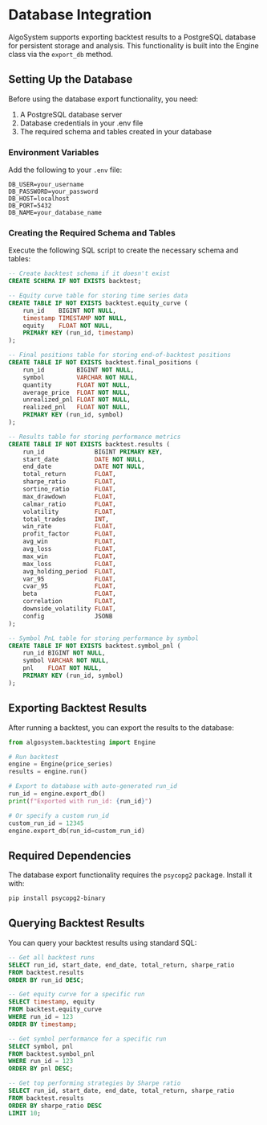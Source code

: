 # Database Integration

AlgoSystem supports exporting backtest results to a PostgreSQL database for persistent storage and analysis. This functionality is built into the Engine class via the `export_db` method.

## Setting Up the Database

Before using the database export functionality, you need:

1. A PostgreSQL database server
2. Database credentials in your .env file
3. The required schema and tables created in your database

### Environment Variables

Add the following to your `.env` file:

```
DB_USER=your_username
DB_PASSWORD=your_password
DB_HOST=localhost
DB_PORT=5432
DB_NAME=your_database_name
```

### Creating the Required Schema and Tables

Execute the following SQL script to create the necessary schema and tables:

```sql
-- Create backtest schema if it doesn't exist
CREATE SCHEMA IF NOT EXISTS backtest;

-- Equity curve table for storing time series data
CREATE TABLE IF NOT EXISTS backtest.equity_curve (
    run_id    BIGINT NOT NULL,
    timestamp TIMESTAMP NOT NULL,
    equity    FLOAT NOT NULL,
    PRIMARY KEY (run_id, timestamp)
);

-- Final positions table for storing end-of-backtest positions
CREATE TABLE IF NOT EXISTS backtest.final_positions (
    run_id         BIGINT NOT NULL,
    symbol         VARCHAR NOT NULL,
    quantity       FLOAT NOT NULL,
    average_price  FLOAT NOT NULL,
    unrealized_pnl FLOAT NOT NULL,
    realized_pnl   FLOAT NOT NULL,
    PRIMARY KEY (run_id, symbol)
);

-- Results table for storing performance metrics
CREATE TABLE IF NOT EXISTS backtest.results (
    run_id              BIGINT PRIMARY KEY,
    start_date          DATE NOT NULL,
    end_date            DATE NOT NULL,
    total_return        FLOAT,
    sharpe_ratio        FLOAT,
    sortino_ratio       FLOAT,
    max_drawdown        FLOAT,
    calmar_ratio        FLOAT,
    volatility          FLOAT,
    total_trades        INT,
    win_rate            FLOAT,
    profit_factor       FLOAT,
    avg_win             FLOAT,
    avg_loss            FLOAT,
    max_win             FLOAT,
    max_loss            FLOAT,
    avg_holding_period  FLOAT,
    var_95              FLOAT,
    cvar_95             FLOAT,
    beta                FLOAT,
    correlation         FLOAT,
    downside_volatility FLOAT,
    config              JSONB
);

-- Symbol PnL table for storing performance by symbol
CREATE TABLE IF NOT EXISTS backtest.symbol_pnl (
    run_id BIGINT NOT NULL,
    symbol VARCHAR NOT NULL,
    pnl    FLOAT NOT NULL,
    PRIMARY KEY (run_id, symbol)
);
```

## Exporting Backtest Results

After running a backtest, you can export the results to the database:

```python
from algosystem.backtesting import Engine

# Run backtest
engine = Engine(price_series)
results = engine.run()

# Export to database with auto-generated run_id
run_id = engine.export_db()
print(f"Exported with run_id: {run_id}")

# Or specify a custom run_id
custom_run_id = 12345
engine.export_db(run_id=custom_run_id)
```

## Required Dependencies

The database export functionality requires the `psycopg2` package. Install it with:

```bash
pip install psycopg2-binary
```

## Querying Backtest Results

You can query your backtest results using standard SQL:

```sql
-- Get all backtest runs
SELECT run_id, start_date, end_date, total_return, sharpe_ratio
FROM backtest.results
ORDER BY run_id DESC;

-- Get equity curve for a specific run
SELECT timestamp, equity
FROM backtest.equity_curve
WHERE run_id = 123
ORDER BY timestamp;

-- Get symbol performance for a specific run
SELECT symbol, pnl
FROM backtest.symbol_pnl
WHERE run_id = 123
ORDER BY pnl DESC;

-- Get top performing strategies by Sharpe ratio
SELECT run_id, start_date, end_date, total_return, sharpe_ratio
FROM backtest.results
ORDER BY sharpe_ratio DESC
LIMIT 10;
```